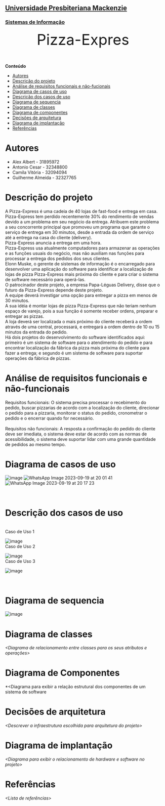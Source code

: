 <h2><a href= "https://www.mackenzie.br">Universidade Presbiteriana Mackenzie</a></h2>
<h3><a href= "https://www.mackenzie.br/graduacao/sao-paulo-higienopolis/sistemas-de-informacao">Sistemas de Informação</a></h3>


<font size="+12"><center>
Pizza-Expres
</center></font>

**Conteúdo**

- [Autores](#autores)
- [Descrição do projeto](#descrição-do-projeto)
- [Análise de requisitos funcionais e não-fucionais](#análise-de-requisitos-funcionais-e-não-funcionais)
- [Diagrama de casos de uso](#diagrama-de-casos-de-uso)
- [Descrição dos casos de uso](#descrição-dos-casos-de-uso)
- [Diagrama de sequencia](#diagrama-de-sequencia)
- [Diagrama de classes](#diagrama-de-classes)
- [Diagrama de componentes](#diagrama-de-componentes)
- [Decisões de arquitetura](#decisões-de-arquitetura)
- [Diagrama de implantação](#diagrama-de-implantação)
- [Referências](#referências)


# Autores

* Alex Albert - 31895972
* Antonio Cesar - 32348800
* Camila Vitória - 32094094
* Guilherme Almeida - 32327765


# Descrição do projeto

A Pizza-Express é uma cadeia de 40 lojas de fast-food e entrega em casa. <br>
Pizza-Express tem perdido recentemente 30% do rendimento de vendas devido a um problema em seu negócio da entrega. Atribuem este problema a seu concorrente principal que promoveu um programa que garante o serviço de entrega em 30 minutos, desde a entrada da ordem de serviço até a entrega na casa do cliente (delivery).<br>
Pizza-Express anuncia a entrega em uma hora.<br>
Pizza-Express usa atualmente computadores para armazenar as operações e as funções usuais do negócio, mas não auxiliam nas funções para processar a entrega dos pedidos dos seus clientes.<br>
Elonn Muske, o gerente de sistemas de informação é o encarregado para desenvolver uma aplicação do software para identificar a localização de lojas de pizza Pizza-Express mais próxima do cliente e para criar o sistema de software necessário para operá-las.<br>
O patrocinador deste projeto, a empresa Papa-Léguas Delivery, disse que o futuro da Pizza-Express depende deste projeto.<br>
A equipe deverá investigar uma opção para entregar a pizza em menos de 30 minutos.<br>
A sua idéia é montar lojas de pizza Pizza-Express que não teriam nenhum espaço de varejo, pois a sua função é somente receber ordens, preparar e entregar as pizzas.<br>
A loja deverá ser localizada o mais próximo do cliente receberá a ordem através de uma central, processará, e entregará a ordem dentro de 10 ou 15 minutos da entrada do pedido.<br>
Há dois projetos do desenvolvimento do software identificados aqui:<br>
primeiro é um sistema de software para o atendimento do pedido e para encontrar localização da fábrica da pizza mais próxima do cliente para fazer a entrega; e
segundo é um sistema de software para suportar operações da fábrica de pizzas.<br>

# Análise de requisitos funcionais e não-funcionais
Requisitos funcionais: O sistema precisa processar o recebimento do pedido, buscar pizzarias de acordo com a localização do cliente, direcionar o pedido para a pizzaria, monitorar o status do pedido, cronometrar o pedido e o encerrar quando for necessário. <br>
<br>
Requisitos não funcionais: A resposta a confirmação do pedido do cliente deve ser imediata, o sistema deve estar de acordo com as normas de acessibilidade, o sistema deve suportar lidar com uma grande quantidade de pedidos ao mesmo tempo. 

# Diagrama de casos de uso

![image](https://github.com/camilavrls/UML-Classroom-FCI/assets/86975387/8c2a5f27-ab65-418e-8ad1-4ce602e8312f)
![WhatsApp Image 2023-09-19 at 20 01 41](https://github.com/camilavrls/UML-Classroom-FCI/assets/86975387/519d4213-7d8c-4957-b603-431ebf5cd158)
![WhatsApp Image 2023-09-19 at 20 17 23](https://github.com/camilavrls/UML-Classroom-FCI/assets/86975387/d5052d41-b9a4-4130-884b-668983a61d59)

<br>


# Descrição dos casos de uso
<br>
Caso de Uso 1 

![image](https://github.com/camilavrls/UML-Classroom-FCI/assets/86975387/a4508355-6a97-43e2-9803-5813c0054820)
<br>
Caso de Uso 2

![image](https://github.com/camilavrls/UML-Classroom-FCI/assets/86975387/533cf9f0-af3a-4b4e-bb32-90f1b87a8f05)
<br>
Caso de Uso 3

![image](https://github.com/camilavrls/UML-Classroom-FCI/assets/86975387/63364f26-de06-4e78-8f91-758c6fb5429f)

<br>

# Diagrama de sequencia

![image](https://github.com/camilavrls/UML-Classroom-FCI/assets/86975387/71bdb142-6c1c-4741-a05f-151a9910de0b)
<br>

# Diagrama de classes

*&lt;Diagrama de relacionamento entre classes para os seus atributos e operações&gt;*

# Diagrama de Componentes

*&lt;Diagrama para exibir a relação estrutural dos componentes de um sistema de software

# Decisões de arquitetura

*&lt;Descrever a infraestrutura escolhida para arquitetura do projeto&gt;*

# Diagrama de implantação

*&lt;Diagrama para exibir o relacionamento de hardware e software no projeto&gt;*

# Referências

*&lt;Lista de referências&gt;*
